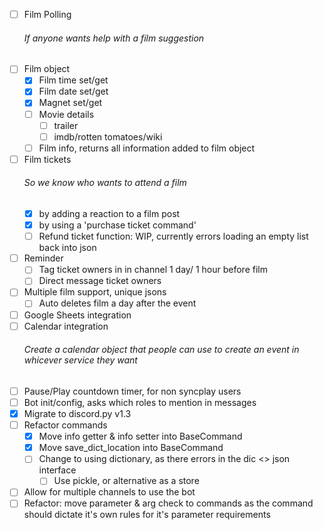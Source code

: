 - [ ] Film Polling
    ###### If anyone wants help with a film suggestion
- [ ] Film object
    - [X] Film time set/get
    - [X] Film date set/get
    - [X] Magnet set/get
    - [ ] Movie details
        - [ ] trailer
        - [ ] imdb/rotten tomatoes/wiki
    - [ ] Film info, returns all information added to film object
- [ ] Film tickets
    ###### So we know who wants to attend a film
    - [X] by adding a reaction to a film post
    - [X] by using a 'purchase ticket command'
    - [ ] Refund ticket function: WIP, currently errors loading an empty list back into json
- [ ] Reminder
    - [ ] Tag ticket owners in in channel 1 day/ 1 hour before film
    - [ ] Direct message ticket owners
- [ ] Multiple film support, unique jsons
    - [ ] Auto deletes film a day after the event
- [ ] Google Sheets integration
- [ ] Calendar integration
    ###### Create a calendar object that people can use to create an event in whicever service they want 
- [ ] Pause/Play countdown timer, for non syncplay users
- [ ] Bot init/config, asks which roles to mention in messages
- [X] Migrate to discord.py v1.3
- [ ] Refactor commands
    - [X] Move info getter & info setter into BaseCommand
    - [X] Move save_dict_location into BaseCommand
    - [ ] Change to using dictionary, as there errors in the dic <> json interface
        - [ ] Use pickle, or alternative as a store
- [ ] Allow for multiple channels to use the bot
- [ ] Refactor: move parameter & arg check to commands as the command should dictate
it's own rules for it's parameter requirements
